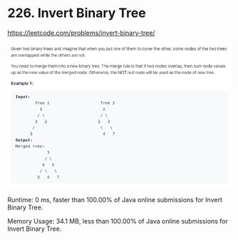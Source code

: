 # 226. Invert Binary Tree

https://leetcode.com/problems/invert-binary-tree/

![image](image.png)

Runtime: 0 ms, faster than 100.00% of Java online submissions for Invert Binary Tree.

Memory Usage: 34.1 MB, less than 100.00% of Java online submissions for Invert Binary Tree.